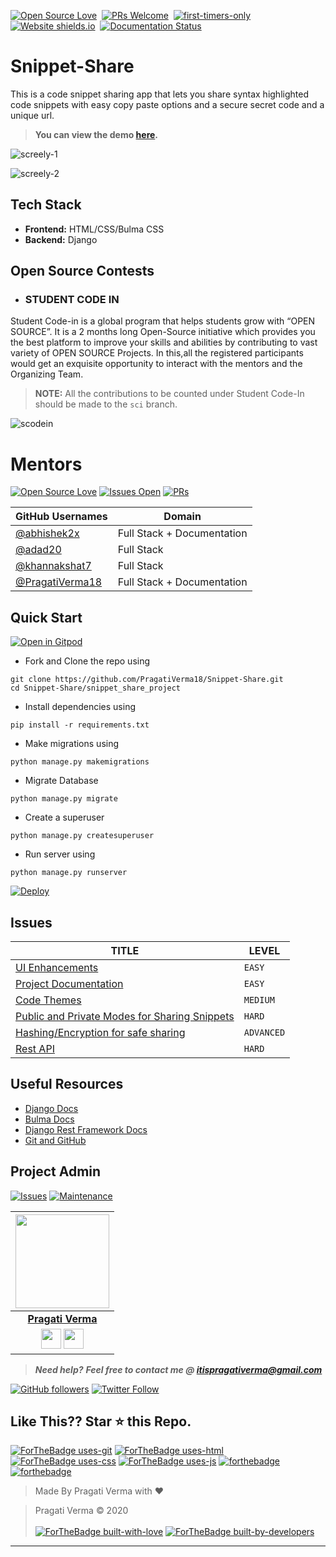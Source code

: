 [![Open Source Love](https://badges.frapsoft.com/os/v1/open-source.svg?v=102)](https://snip-share.herokuapp.com/)&nbsp;
[![PRs Welcome](https://img.shields.io/badge/PRs-welcome-brightgreen.svg?style=flat-square)](https://github.com/PragatiVerma18/Snippet-Share)&nbsp;
[![first-timers-only](https://img.shields.io/badge/first--timers--only-friendly-blue.svg?style=flat-square)](https://github.com/PragatiVerma18/Snippet-Share/)&nbsp;
[![Website shields.io](https://img.shields.io/website-up-down-green-red/http/shields.io.svg)](snip-share.herokuapp.com)&nbsp;
[![Documentation Status](https://readthedocs.org/projects/ansicolortags/badge/?version=latest)](https://github.com/PragatiVerma18/Snippet-Share/blob/master/README.md)&nbsp;

# Snippet-Share
This is a code snippet sharing app that lets you share syntax highlighted code snippets with easy copy paste options and a secure secret code and a unique url.

> **You can view the demo [here](https://snip-share.herokuapp.com/).**

![screely-1](https://user-images.githubusercontent.com/42115530/84486190-a926ac80-acba-11ea-91ac-f16d75b4eb41.png)

![screely-2](https://user-images.githubusercontent.com/42115530/84486400-fe62be00-acba-11ea-8b5a-ddb7d4fe6681.png)

## Tech Stack
- **Frontend:** HTML/CSS/Bulma CSS
- **Backend:** Django

## Open Source Contests

- ### STUDENT CODE IN

Student Code-in is a global program that helps students grow with “OPEN SOURCE”. It is a 2 months long Open-Source initiative which provides you the best platform to improve your skills and abilities by contributing to vast variety of OPEN SOURCE Projects. In this,all the registered participants would get an exquisite opportunity to interact with the mentors and the Organizing Team.

> **NOTE:** All the contributions to be counted under Student Code-In should be made to the `sci` branch. 

![scodein](https://user-images.githubusercontent.com/42115530/85196465-fc6eaf80-b2f7-11ea-95fb-e235179101e0.jpg)

# Mentors

[![Open Source Love](https://badges.frapsoft.com/os/v2/open-source.svg?v=103)](https://github.com/PragatiVerma18/Snippet-Share/) [![Issues Open](https://img.shields.io/github/issues/PragatiVerma18/Snippet-Share)](https://github.com/PragatiVerma18/Snippet-Share/issues) [![PRs](https://img.shields.io/github/issues-pr/PragatiVerma18/Snippet-Share)](https://github.com/PragatiVerma18/Snippet-Share/pulls/)

| GitHub Usernames                                      | Domain                     |
| ----------------------------------------------------- | -------------------------- |
| [@abhishek2x](https://github.com/abhishek2x)          | Full Stack + Documentation |
| [@adad20](https://github.com/adad20)                  | Full Stack                 |
| [@khannakshat7](https://github.com/khannakshat7)      | Full Stack                 |
| [@PragatiVerma18](https://github.com/PragatiVerma18)  | Full Stack + Documentation |


## Quick Start
[![Open in Gitpod](https://gitpod.io/button/open-in-gitpod.svg)](https://gitpod.io/#https://github.com/PragatiVerma18/Snippet-Share])
- Fork and Clone the repo using
```
git clone https://github.com/PragatiVerma18/Snippet-Share.git
cd Snippet-Share/snippet_share_project
```
- Install dependencies using
```
pip install -r requirements.txt
```
- Make migrations using
```
python manage.py makemigrations
```
- Migrate Database
```
python manage.py migrate
```
- Create a superuser
```
python manage.py createsuperuser
```
- Run server using
```
python manage.py runserver
```

[![Deploy](https://www.herokucdn.com/deploy/button.svg)](https://heroku.com/deploy?template=https://github.com/PragatiVerma18/Snippet-Share)

## Issues

| TITLE                                                                                                          | LEVEL       |
| -------------------------------------------------------------------------------------------------------------- | ----------- |
| [UI Enhancements](https://github.com/PragatiVerma18/Snippet-Share/issues/6)                                                                                            | `EASY`      |
| [Project Documentation](https://github.com/PragatiVerma18/Snippet-Share/issues/7)                                                                                      | `EASY` |
| [Code Themes](https://github.com/PragatiVerma18/Snippet-Share/issues/9)                                                                                                | `MEDIUM`    |
| [Public and Private Modes for Sharing Snippets](https://github.com/PragatiVerma18/Snippet-Share/issues/10)                                                              | `HARD`      |
| [Hashing/Encryption for safe sharing](https://github.com/PragatiVerma18/Snippet-Share/issues/11)                                                                        | `ADVANCED`  |
| [Rest API](https://github.com/PragatiVerma18/Snippet-Share/issues/8)                                                                                                   | `HARD`      |

## Useful Resources

- [Django Docs](https://docs.djangoproject.com/en/3.0/)
- [Bulma Docs](https://bulma.io/documentation/overview/start/)
- [Django Rest Framework Docs](https://www.django-rest-framework.org/)
- [Git and GitHub](https://www.digitalocean.com/community/tutorials/how-to-use-git-a-reference-guide)

## Project Admin
[![Issues](https://img.shields.io/github/issues/PragatiVerma18/Snippet-Share)](https://github.com/PragatiVerma18) [![Maintenance](https://img.shields.io/maintenance/yes/2020?color=green&logo=github)](https://github.com/PragatiVerma18)

|                                                                                         <a href="https://github.com/PragatiVerma18"><img src="https://avatars2.githubusercontent.com/u/42115530?s=460&u=a6f9c19a67bcc69645824c5dabf75b80f22a2dc0&v=4" width=150px height=150px /></a>                                                                                         |
| :------------------------------------------------------------------------------------------------------------------------------------------------------------------------------------------------------------------------------------------------------------------------------------------------------------------------------------------: |
|                                                                                                                                        **[Pragati Verma](https://www.linkedin.com/in/PragatiVerma18/)**                                                                                                                                        |
| <a href="https://twitter.com/pragati_verma18"><img src="https://openvisualfx.com/wp-content/uploads/2019/10/pnglot.com-twitter-bird-logo-png-139932.png" width="32px" height="32px"></a>  <a href="https://www.linkedin.com/in/PragatiVerma18/"><img src="https://mpng.subpng.com/20180324/vhe/kisspng-linkedin-computer-icons-logo-social-networking-ser-facebook-5ab6ebfe5f5397.2333748215219374063905.jpg" width="32px" height="32px"></a> |

> **_Need help?_** 
> **_Feel free to contact me @ [itispragativerma@gmail.com](mailto:itispragativerma@gmail.com?Subject=SnippetShareProject)_**

[![GitHub followers](https://img.shields.io/github/followers/pragativerma18.svg?label=Follow%20@pragativerma18&style=social)](https://github.com/PragatiVerma18/) [![Twitter Follow](https://img.shields.io/twitter/follow/pragati_verma18?style=social)](https://twitter.com/pragati_verma18)

## Like This?? Star ⭐ this Repo.

[![ForTheBadge uses-git](http://ForTheBadge.com/images/badges/uses-git.svg)](https://github.com/PragatiVerma18/Snippet-Share)
[![ForTheBadge uses-html](http://ForTheBadge.com/images/badges/uses-html.svg)](https://github.com/PragatiVerma18/Snippet-Share)
[![ForTheBadge uses-css](http://ForTheBadge.com/images/badges/uses-css.svg)](https://github.com/PragatiVerma18/Snippet-Share)
[![ForTheBadge uses-js](http://ForTheBadge.com/images/badges/uses-js.svg)](https://github.com/PragatiVerma18/Snippet-Share)
[![forthebadge](https://forthebadge.com/images/badges/made-with-python.svg)](https://github.com/PragatiVerma18/Snippet-Share)
[![forthebadge](https://forthebadge.com/images/badges/made-with-javascript.svg)](https://github.com/PragatiVerma18/Snippet-Share)

> Made By Pragati Verma with ❤️

> Pragati Verma &copy; 2020
<br><br>
[![ForTheBadge built-with-love](http://ForTheBadge.com/images/badges/built-with-love.svg)](https://github.com/PragatiVerma18/)
[![ForTheBadge built-by-developers](http://ForTheBadge.com/images/badges/built-by-developers.svg)](https://github.com/PragatiVerma18/)

***
